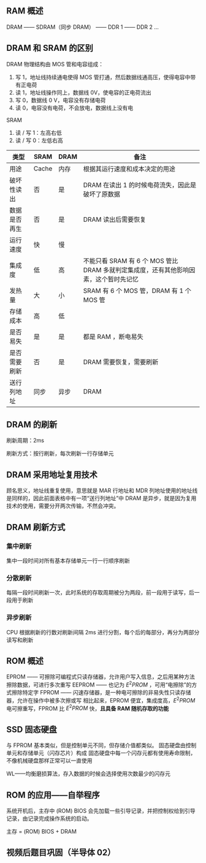 ## RAM 概述
DRAM —— SDRAM（同步 DRAM） —— DDR 1 —— DDR 2 ...



## DRAM 和 SRAM 的区别
DRAM 物理结构由 MOS 管和电容组成：
1. 写 1，地址线持续通电使得 MOS 管打通，然后数据线通高压，使得电容中带有正电荷
2. 读 1，地址线操作同上，数据线 0V，使电容的正电荷流出
3. 写 0，数据线 0 V，电容没有存储电荷
4. 读 0，电容没有电荷，不会放电，数据线上没有电

SRAM
1. 读 / 写 1：左高右低
2. 读 / 写 0：左低右高

|类型|SRAM|DRAM|备注|
|--|-- |---|-- |
|用途|Cache |内存 |根据其运行速度和成本决定的用途 |
|破坏性读出|否 |是 |DRAM 在读出 1 的时候电荷流失，因此是破坏了原数据 |
|数据是否再生|否 |是 |DRAM 读出后需要恢复 |
|运行速度|快 |慢 | |
|集成度|低 |高 |不能只看 SRAM 有 6 个 MOS 管比 DRAM 多就判定集成度，还有其他影响因素，这个暂时先记忆|
|发热量|大 |小 |SRAM 有 6 个 MOS 管，DRAM 有 1 个 MOS 管|
|存储成本|高 |低 | |
|是否易失|是 |是 |都是 RAM ，断电易失 |
|是否需要刷新|否 |是 |DRAM 需要恢复，需要刷新 |
|送行列地址|同步 |异步 |DRAM  |

## DRAM 的刷新
刷新周期：2ms 

刷新方式：按行刷新，每次刷新一行存储单元

## DRAM 采用地址复用技术
顾名思义，地址线重复使用，意思就是 MAR 行地址和 MDR 列地址使用的地址线是同样的，因此前面表格中有一项“送行列地址”中 DRAM 是异步，就是因为复用技术的使用，需要分开两次传输，不然会冲突。

## DRAM 刷新方式  
### 集中刷新
集中一段时间对所有基本存储单元一行一行顺序刷新
### 分散刷新
每隔一段时间刷新一次，此时系统的存取周期被分为两段，前一段用于读写，后一段用于刷新
### 异步刷新
CPU 根据刷新的行数对刷新间隔 2ms 进行分割，每个后的每部分，再分为两部分读写和刷新

## ROM 概述
EPROM —— 可擦除可编程式只读存储器，允许用户写入信息，之后用某种方法擦除数据，可进行多次重写
EEPROM —— 也记为 $E^2PROM$ ，可用“电擦除”的方式擦除特定字
FPROM —— 闪速存储器，是一种电可擦除的非易失性只读存储器，允许在操作中被多次擦或写
相比起来，EPROM 便宜，集成度高，$E^2PROM$ 电可擦重写，FPROM 比 $E^2PROM$ 快，**且具备 RAM 随机存取的功能**

## SSD 固态硬盘
与 FPROM 基本类似，但是控制单元不同，但存储介值都类似。
固态硬盘由控制单元和存储单元（闪存芯片）构成
固态硬盘中每一个闪存元都有使用寿命限制，不像机械硬盘那样正常可以一直使用 

WL——均衡磨损算法，存入数据的时候会选择使用次数最少的闪存元

## ROM 的应用——自举程序
系统开机后，主存中 (ROM) BIOS 会先加载一些引导记录，并把控制权给到引导记录，由记录完成操作系统的启动。

主存 = (ROM) BIOS + DRAM

## 视频后题目巩固（半导体 02）
